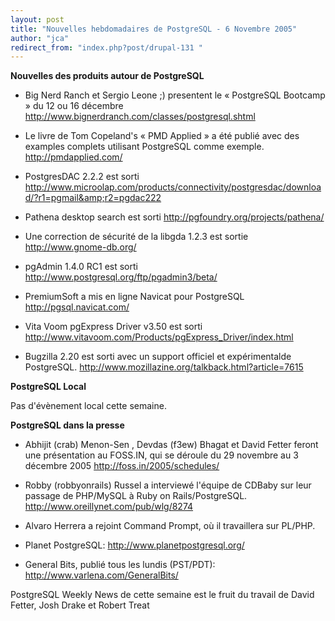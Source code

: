 ```yaml
---
layout: post
title: "Nouvelles hebdomadaires de PostgreSQL - 6 Novembre 2005"
author: "jca"
redirect_from: "index.php?post/drupal-131 "
---
```




<strong>Nouvelles des produits autour de PostgreSQL</strong>

<ul>

<li>

Big Nerd Ranch et Sergio Leone  ;)  presentent le « PostgreSQL Bootcamp » du 12 ou 16 décembre <a target="_blank" href="http://www.bignerdranch.com/classes/postgresql.shtml">http://www.bignerdranch.com/classes/postgresql.shtml</a>

</li>

<li>

Le livre de Tom Copeland's « PMD Applied » a été publié avec des examples complets utilisant PostgreSQL comme exemple.  <a target="_blank" href="http://pmdapplied.com/">http://pmdapplied.com/</a>

</li>

<li>

PostgresDAC 2.2.2 est sorti  <a target="_blank" href="http://www.microolap.com/products/connectivity/postgresdac/download/?r1=pgmail&amp;r2=pgdac222">http://www.microolap.com/products/connectivity/postgresdac/download/?r1=pgmail&amp;r2=pgdac222</a>

</li>

<li>

Pathena desktop search est sorti  <a target="_blank" href="http://pgfoundry.org/projects/pathena/">http://pgfoundry.org/projects/pathena/</a>

</li>

<li>

Une correction de sécurité de la libgda 1.2.3 est sortie  <a target="_blank" href="http://www.gnome-db.org/">http://www.gnome-db.org/</a>

</li>

<li>

pgAdmin 1.4.0 RC1 est sorti  <a target="_blank" href="http://www.postgresql.org/ftp/pgadmin3/beta/">http://www.postgresql.org/ftp/pgadmin3/beta/</a>

</li>

<li>

PremiumSoft a mis en ligne Navicat pour PostgreSQL  <a target="_blank" href="http://pgsql.navicat.com/">http://pgsql.navicat.com/</a>

</li>

<li>

Vita Voom pgExpress Driver v3.50 est sorti  <a target="_blank" href="http://www.vitavoom.com/Products/pgExpress_Driver/index.html">http://www.vitavoom.com/Products/pgExpress_Driver/index.html</a>

</li>

<li>

Bugzilla 2.20 est sorti avec un support officiel et expérimentalde PostgreSQL.  <a target="_blank" href="http://www.mozillazine.org/talkback.html?article=7615">http://www.mozillazine.org/talkback.html?article=7615</a>

</li>

</ul>

<p><strong>PostgreSQL Local</strong></p>

<p>

Pas d'évènement local cette semaine. </p>

<p><strong>PostgreSQL dans la presse</strong></p>

<ul>

<li>

Abhijit (crab) Menon-Sen , Devdas (f3ew) Bhagat et David Fetter feront une présentation au FOSS.IN, qui se déroule du 29 novembre au 3 décembre 2005  <a target="_blank" href="http://foss.in/2005/schedules/">http://foss.in/2005/schedules/</a>

</li>

<li>

Robby (robbyonrails) Russel a interviewé l'équipe de CDBaby sur leur passage de  PHP/MySQL à Ruby on Rails/PostgreSQL.  <a target="_blank" href="http://www.oreillynet.com/pub/wlg/8274">http://www.oreillynet.com/pub/wlg/8274</a>

</li>

<li>

Alvaro Herrera a rejoint Command Prompt, où il travaillera sur PL/PHP. </li>

<li>Planet PostgreSQL:  <a target="_blank" href="http://www.planetpostgresql.org/">http://www.planetpostgresql.org/</a> </li>

<li>

General Bits, publié tous les lundis (PST/PDT):  <a target="_blank" href="http://www.varlena.com/GeneralBits/">http://www.varlena.com/GeneralBits/</a>

</li>

</ul>

<p>

PostgreSQL Weekly News de cette semaine est le fruit du travail de David Fetter, Josh Drake et Robert Treat

</p>
